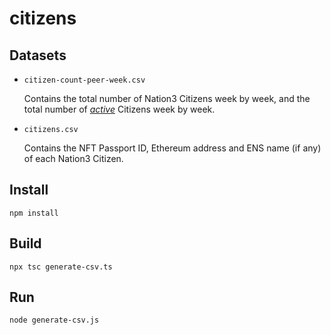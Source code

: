 # citizens

## Datasets

- `citizen-count-peer-week.csv`

    Contains the total number of Nation3 Citizens week by week, and the total number of [_active_](https://github.com/nation3/nationcred-datasets/tree/main/nationcred#definition-of-active) Citizens week by week.
    
- `citizens.csv`

    Contains the NFT Passport ID, Ethereum address and ENS name (if any) of each Nation3 Citizen.

## Install

```
npm install
```

## Build

```
npx tsc generate-csv.ts
```

## Run

```
node generate-csv.js
```
